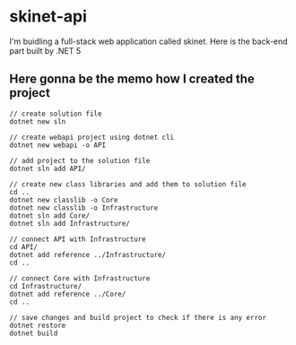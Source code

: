 # skinet-api
I'm buidling a full-stack web application called skinet. Here is the back-end part built by .NET 5

## Here gonna be the memo how I created the project
```
// create solution file
dotnet new sln

// create webapi project using dotnet cli
dotnet new webapi -o API

// add project to the solution file
dotnet sln add API/

// create new class libraries and add them to solution file
cd ..
dotnet new classlib -o Core
dotnet new classlib -o Infrastructure
dotnet sln add Core/
dotnet sln add Infrastructure/

// connect API with Infrastructure
cd API/
dotnet add reference ../Infrastructure/
cd ..

// connect Core with Infrastructure
cd Infrastructure/
dotnet add reference ../Core/
cd ..

// save changes and build project to check if there is any error
dotnet restore
dotnet build
```
